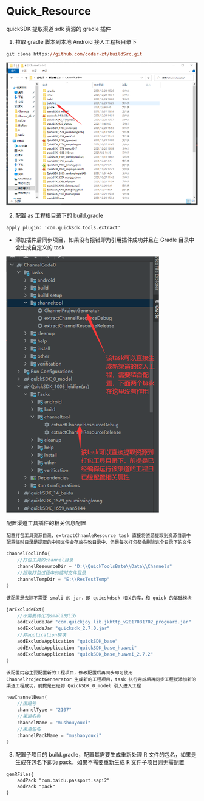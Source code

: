 # Quick_Resource

quickSDK 提取渠道 sdk 资源的 gradle 插件

1. 拉取 gradle 脚本到本地 Android 接入工程根目录下

```ps
git clone https://github.com/coder-zt/buildSrc.git
```

![](src\assets\buildSrc.png)

2. 配置 as 工程根目录下的 build.gradle

```gardle
apply plugin: 'com.quicksdk.tools.extract'
```

- 添加插件后同步项目，如果没有报错即为引用插件成功并且在 Gradle 目录中会生成自定义的 task

![](src\assets\gradleTask.png)

配置渠道工具插件的相关信息配置

    配置打包工具资源目录，extractChnanleResource task 直接将资源提取到资源目录中
    配置临时目录是提取的中间文件会存放在改目录中，但是每次打包都会删除这个目录下的文件

```gradle
channelToolInfo{
    //打包工具的channel目录
    channelResourceDir = "D:\\QuickToolsBate\\Data\\Channels"
    //提取打包过程中的临时文件目录
    channelTempDir = "E:\\ResTestTemp"
}
```

    该配置是去除不需要 smali 的 jar，即 quicskdsdk 相关的库，和 quick 的基础模块

```gradle
jarExcludeExt{
    //不需要转化为smali的lib
    addExcludeJar "com.quickjoy.lib.jkhttp_v2017081702_proguard.jar"
    addExcludeJar "quicksdk_2.7.0.jar"
    //非application模块
    addExcludeApplication "quickSDK_base"
    addExcludeApplication "quickSDK_base_huawei"
    addExcludeApplication "quickSDK_base_huawei_2.7.2"
}
```

    该配置内容主要配置新的工程项目，修改配置后再同步即可使用 ChannelProjectGennerator 生成新的工程项目，task 执行完成后再同步工程就添加新的渠道工程成功，前提是已经将 QuickSDK_0_model 引入进入工程

```gradle
newChannelBean{
    //渠道号
    channelType = "2107"
    //渠道名称
    channelName = "mushouyouxi"
    //渠道包名
    channelPackName = "mushaoyouxi"
}
```

3. 配置子项目的 build.gradle，配置其需要生成重新处理 R 文件的包名，如果是生成在包名下即为 pack，如果不需要重新生成 R 文件子项目则无需配置

```
genRFiles{
    addPack "com.baidu.passport.sapi2"
    addPack "pack"
}
```
